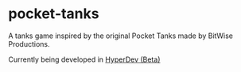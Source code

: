 pocket-tanks
============

A tanks game inspired by the original Pocket Tanks made by BitWise Productions.

Currently being developed in [HyperDev (Beta)](hyperdev.com)
